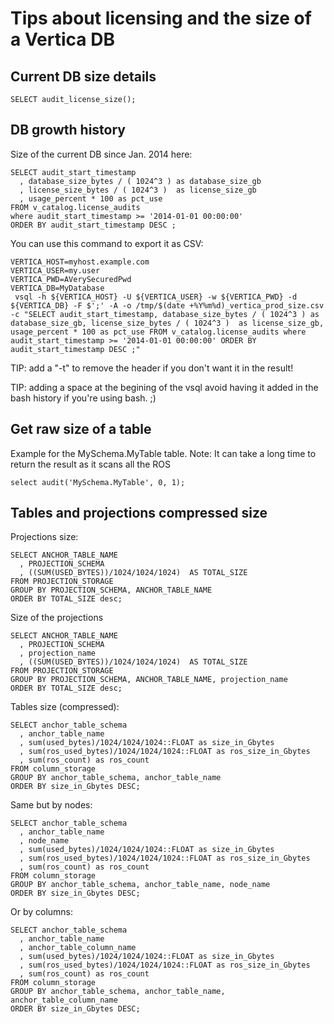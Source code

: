 # Tips about licensing and the size of a Vertica DB


## Current DB size details

```
SELECT audit_license_size();
```

## DB growth history

Size of the current DB since Jan. 2014 here:

```
SELECT audit_start_timestamp
  , database_size_bytes / ( 1024^3 ) as database_size_gb
  , license_size_bytes / ( 1024^3 )  as license_size_gb
  , usage_percent * 100 as pct_use
FROM v_catalog.license_audits
where audit_start_timestamp >= '2014-01-01 00:00:00'
ORDER BY audit_start_timestamp DESC ;
```

You can use this command to export it as CSV:
```
VERTICA_HOST=myhost.example.com
VERTICA_USER=my.user
VERTICA_PWD=AVerySecuredPwd
VERTICA_DB=MyDatabase
 vsql -h ${VERTICA_HOST} -U ${VERTICA_USER} -w ${VERTICA_PWD} -d ${VERTICA_DB} -F $';' -A -o /tmp/$(date +%Y%m%d)_vertica_prod_size.csv -c "SELECT audit_start_timestamp, database_size_bytes / ( 1024^3 ) as database_size_gb, license_size_bytes / ( 1024^3 )  as license_size_gb, usage_percent * 100 as pct_use FROM v_catalog.license_audits where audit_start_timestamp >= '2014-01-01 00:00:00' ORDER BY audit_start_timestamp DESC ;"
```

TIP: add a "-t" to remove the header if you don't want it in the result!

TIP: adding a space at the begining of the vsql avoid having it added in the
bash history if you're using bash. ;)


## Get raw size of a table

Example for the MySchema.MyTable table.
Note: It can take a long time to return the result as it scans all the ROS

```
select audit('MySchema.MyTable', 0, 1);
```


## Tables and projections compressed size

Projections size:

```
SELECT ANCHOR_TABLE_NAME
  , PROJECTION_SCHEMA
  , ((SUM(USED_BYTES))/1024/1024/1024)  AS TOTAL_SIZE
FROM PROJECTION_STORAGE
GROUP BY PROJECTION_SCHEMA, ANCHOR_TABLE_NAME
ORDER BY TOTAL_SIZE desc;
```

Size of the projections
```
SELECT ANCHOR_TABLE_NAME
  , PROJECTION_SCHEMA
  , projection_name
  , ((SUM(USED_BYTES))/1024/1024/1024)  AS TOTAL_SIZE
FROM PROJECTION_STORAGE
GROUP BY PROJECTION_SCHEMA, ANCHOR_TABLE_NAME, projection_name
ORDER BY TOTAL_SIZE desc;
```

Tables size (compressed):

```
SELECT anchor_table_schema
  , anchor_table_name
  , sum(used_bytes)/1024/1024/1024::FLOAT as size_in_Gbytes
  , sum(ros_used_bytes)/1024/1024/1024::FLOAT as ros_size_in_Gbytes
  , sum(ros_count) as ros_count
FROM column_storage
GROUP BY anchor_table_schema, anchor_table_name
ORDER BY size_in_Gbytes DESC;
```

Same but by nodes:

```
SELECT anchor_table_schema
  , anchor_table_name
  , node_name
  , sum(used_bytes)/1024/1024/1024::FLOAT as size_in_Gbytes
  , sum(ros_used_bytes)/1024/1024/1024::FLOAT as ros_size_in_Gbytes
  , sum(ros_count) as ros_count
FROM column_storage
GROUP BY anchor_table_schema, anchor_table_name, node_name
ORDER BY size_in_Gbytes DESC;
```

Or by columns:

```
SELECT anchor_table_schema
  , anchor_table_name
  , anchor_table_column_name
  , sum(used_bytes)/1024/1024/1024::FLOAT as size_in_Gbytes
  , sum(ros_used_bytes)/1024/1024/1024::FLOAT as ros_size_in_Gbytes
  , sum(ros_count) as ros_count
FROM column_storage
GROUP BY anchor_table_schema, anchor_table_name, anchor_table_column_name
ORDER BY size_in_Gbytes DESC;
```
